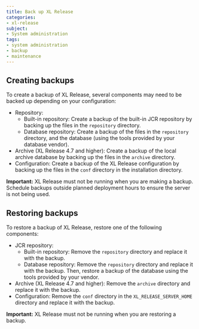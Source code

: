 ```yaml
---
title: Back up XL Release
categories:
- xl-release
subject:
- System administration
tags:
- system administration
- backup
- maintenance
---
```


## Creating backups

To create a backup of XL Release, several components may need to be backed up depending on your configuration:

* Repository:
    * Built-in repository: Create a backup of the built-in JCR repository by backing up the files in the `repository` directory.
    * Database repository: Create a backup of the files in the `repository` directory, and the database (using the tools provided by your database vendor).
* Archive (XL Release 4.7 and higher): Create a backup of the local archive database by backing up the files in the `archive` directory.
* Configuration: Create a backup of the XL Release configuration by backing up the files in the `conf` directory in the installation directory.

**Important:** XL Release must not be running when you are making a backup. Schedule backups outside planned deployment hours to ensure the server is not being used.

## Restoring backups

To restore a backup of XL Release, restore one of the following components:

* JCR repository:
    * Built-in repository: Remove the `repository` directory and replace it with the backup.
    * Database repository: Remove the `repository` directory and replace it with the backup. Then, restore a backup of the database using the tools provided by your vendor.
* Archive (XL Release 4.7 and higher): Remove the `archive` directory and replace it with the backup.
* Configuration: Remove the `conf` directory in the `XL_RELEASE_SERVER_HOME` directory and replace it with the backup.

**Important:** XL Release must not be running when you are restoring a backup.
